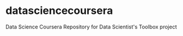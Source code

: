 datasciencecoursera
===================

Data Science Coursera Repository for Data Scientist's Toolbox project
